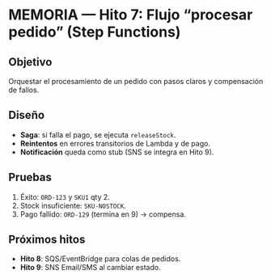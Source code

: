 # MEMORIA — Hito 7: Flujo “procesar pedido” (Step Functions)

## Objetivo
Orquestar el procesamiento de un pedido con pasos claros y compensación de fallos.

## Diseño
- **Saga**: si falla el pago, se ejecuta `releaseStock`.
- **Reintentos** en errores transitorios de Lambda y de pago.
- **Notificación** queda como stub (SNS se integra en Hito 9).

## Pruebas
1. Éxito: `ORD-123` y `SKU1` qty 2.
2. Stock insuficiente: `SKU-NOSTOCK`.
3. Pago fallido: `ORD-129` (termina en 9) → compensa.

## Próximos hitos
- **Hito 8**: SQS/EventBridge para colas de pedidos.
- **Hito 9**: SNS Email/SMS al cambiar estado.